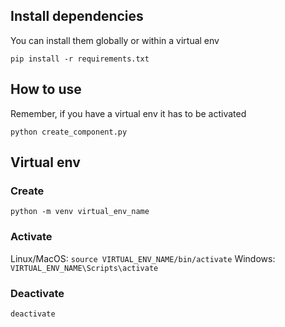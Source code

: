 
## Install dependencies

You can install them globally or within a virtual env

`pip install -r requirements.txt`

## How to use

Remember, if you have a virtual env it has to be activated

`python create_component.py`

## Virtual env

### Create

`python -m venv virtual_env_name`

### Activate

Linux/MacOS: `source VIRTUAL_ENV_NAME/bin/activate`
Windows: `VIRTUAL_ENV_NAME\Scripts\activate`

### Deactivate

`deactivate`


